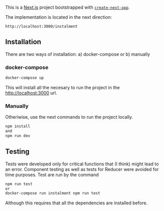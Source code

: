This is a [Next.js](https://nextjs.org/) project bootstrapped with [`create-next-app`](https://github.com/vercel/next.js/tree/canary/packages/create-next-app).

The implementation is located in the next direction: 

```
http://localhost:3000/instalment
```


## Installation

There are two ways of installation: a) docker-compose or b) manually

### docker-compose

```bash
docker-compose up
```

This will install all the necesary to run the project in the [http://localhost:3000](http://localhost:3000) url.


### Manually

Otheriwise, use the next commands to run the project locally.

```bash
npm install
and 
npm run dev
```

## Testing

Tests were developed only for critical functions that (I think) might lead to an error. Component testing as well as tests for Reducer were avoided for time purposes.
Test are run by the command 

```bash
npm run test
or 
docker-compose run instalment npm run test
```
Although this requires that all the dependencies are installed before.

